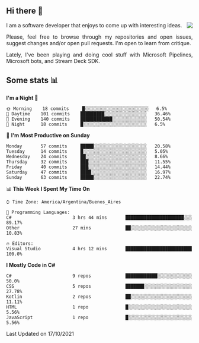 ## Hi there :slightly_smiling_face:

<img src="https://github-readme-stats.vercel.app/api?username=victorgrycuk&show_icons=true&count_private=true&title_color=F7941E&icon_color=F7941E" align="right">

<p align="justify">
I am a software developer that enjoys to come up with interesting ideas.
<p/>

<p align= "justify">
Please, feel free to browse through my repositories and open issues, suggest changes and/or open pull requests. I'm open to learn from critique.
<p/>

<p align= "justify">
Lately, I've been playing and doing cool stuff with Microsoft Pipelines, Microsoft bots, and Stream Deck SDK.
<p/>

## Some stats :bar_chart:
<!--START_SECTION:waka-->
**I'm a Night 🦉** 

```text
🌞 Morning    18 commits     █░░░░░░░░░░░░░░░░░░░░░░░░   6.5% 
🌆 Daytime    101 commits    █████████░░░░░░░░░░░░░░░░   36.46% 
🌃 Evening    140 commits    ████████████░░░░░░░░░░░░░   50.54% 
🌙 Night      18 commits     █░░░░░░░░░░░░░░░░░░░░░░░░   6.5%

```
📅 **I'm Most Productive on Sunday** 

```text
Monday       57 commits     █████░░░░░░░░░░░░░░░░░░░░   20.58% 
Tuesday      14 commits     █░░░░░░░░░░░░░░░░░░░░░░░░   5.05% 
Wednesday    24 commits     ██░░░░░░░░░░░░░░░░░░░░░░░   8.66% 
Thursday     32 commits     ███░░░░░░░░░░░░░░░░░░░░░░   11.55% 
Friday       40 commits     ███░░░░░░░░░░░░░░░░░░░░░░   14.44% 
Saturday     47 commits     ████░░░░░░░░░░░░░░░░░░░░░   16.97% 
Sunday       63 commits     █████░░░░░░░░░░░░░░░░░░░░   22.74%

```


📊 **This Week I Spent My Time On** 

```text
⌚︎ Time Zone: America/Argentina/Buenos_Aires

💬 Programming Languages: 
C#                       3 hrs 44 mins       ██████████████████████░░░   89.17% 
Other                    27 mins             ██░░░░░░░░░░░░░░░░░░░░░░░   10.83%

🔥 Editors: 
Visual Studio            4 hrs 12 mins       █████████████████████████   100.0%

```

**I Mostly Code in C#** 

```text
C#                       9 repos             ████████████░░░░░░░░░░░░░   50.0% 
CSS                      5 repos             ███████░░░░░░░░░░░░░░░░░░   27.78% 
Kotlin                   2 repos             ██░░░░░░░░░░░░░░░░░░░░░░░   11.11% 
HTML                     1 repo              █░░░░░░░░░░░░░░░░░░░░░░░░   5.56% 
JavaScript               1 repo              █░░░░░░░░░░░░░░░░░░░░░░░░   5.56%

```



 Last Updated on 17/10/2021
<!--END_SECTION:waka-->
